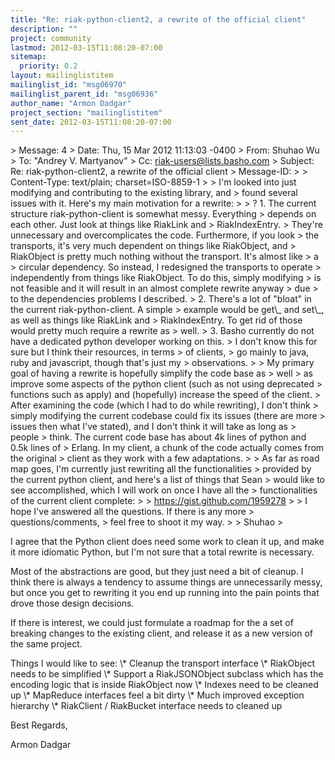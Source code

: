 ```yaml
---
title: "Re: riak-python-client2, a rewrite of the official client"
description: ""
project: community
lastmod: 2012-03-15T11:08:20-07:00
sitemap:
  priority: 0.2
layout: mailinglistitem
mailinglist_id: "msg06970"
mailinglist_parent_id: "msg06936"
author_name: "Armon Dadgar"
project_section: "mailinglistitem"
sent_date: 2012-03-15T11:08:20-07:00
---
```



&gt; Message: 4
&gt; Date: Thu, 15 Mar 2012 11:13:03 -0400
&gt; From: Shuhao Wu 
&gt; To: "Andrey V. Martyanov" 
&gt; Cc: riak-users@lists.basho.com
&gt; Subject: Re: riak-python-client2, a rewrite of the official client
&gt; Message-ID:
&gt; 
&gt; Content-Type: text/plain; charset=ISO-8859-1
&gt; 
&gt; I'm looked into just modifying and contributing to the existing library, and
&gt; found several issues with it. Here's my main motivation for a rewrite:
&gt; 
&gt; ? 1. The current structure riak-python-client is somewhat messy. Everything
&gt; depends on each other. Just look at things like RiakLink and
&gt; RiakIndexEntry.
&gt; They're unnecessary and overcomplicates the code. Furthermore, if you look
&gt; the transports, it's very much dependent on things like RiakObject, and
&gt; RiakObject is pretty much nothing without the transport. It's almost like 
&gt; a
&gt; circular dependency. So instead, I redesigned the transports to operate
&gt; independently from things like RiakObject. To do this, simply modifying
&gt; is not feasible and it will result in an almost complete rewrite anyway 
&gt; due
&gt; to the dependencies problems I described.
&gt; 2. There's a lot of "bloat" in the current riak-python-client. A simple
&gt; example would be get\\_ and set\\_, as well as things like RiakLink and
&gt; RiakIndexEntry. To get rid of those would pretty much require a rewrite as
&gt; well.
&gt; 3. Basho currently do not have a dedicated python developer working on this.
&gt; I don't know this for sure but I think their resources, in terms
&gt; of clients,
&gt; go mainly to java, ruby and javascript, though that's just my 
&gt; observations.
&gt; 
&gt; My primary goal of having a rewrite is hopefully simplify the code base as 
&gt; well
&gt; as improve some aspects of the python client (such as not using deprecated
&gt; functions such as apply) and (hopefully) increase the speed of the client.
&gt; After examining the code (which I had to do while rewriting), I don't think
&gt; simply modifying the current codebase could fix its issues (there are more
&gt; issues then what I've stated), and I don't think it will take as long as 
&gt; people
&gt; think. The current code base has about 4k lines of python and 0.5k lines of
&gt; Erlang. In my client, a chunk of the code actually comes from the original
&gt; client as they work with a few adaptations.
&gt; 
&gt; As far as road map goes, I'm currently just rewriting all the functionalities
&gt; provided by the current python client, and here's a list of things that Sean
&gt; would like to see accomplished, which I will work on once I have all the
&gt; functionalities of the current client complete:
&gt; 
&gt; https://gist.github.com/1959278
&gt; 
&gt; I hope I've answered all the questions. If there is any more 
&gt; questions/comments,
&gt; feel free to shoot it my way.
&gt; 
&gt; Shuhao
&gt; 

I agree that the Python client does need some work to clean it up,
and make it more idiomatic Python, but I'm not sure that a total rewrite
is necessary.

Most of the abstractions are good, but they just need a bit of cleanup.
I think there is always a tendency to assume things are unnecessarily messy,
but once you get to rewriting it you end up running into the pain points that
drove those design decisions.

If there is interest, we could just formulate a roadmap for the a set of 
breaking
changes to the existing client, and release it as a new version of the same 
project.

Things I would like to see:
 \\* Cleanup the transport interface
 \\* RiakObject needs to be simplified
 \\* Support a RiakJSONObject subclass which has the encoding logic that is 
inside RiakObject now
 \\* Indexes need to be cleaned up
 \\* MapReduce interfaces feel a bit dirty
 \\* Much improved exception hierarchy
 \\* RiakClient / RiakBucket interface needs to cleaned up

Best Regards,

Armon Dadgar

